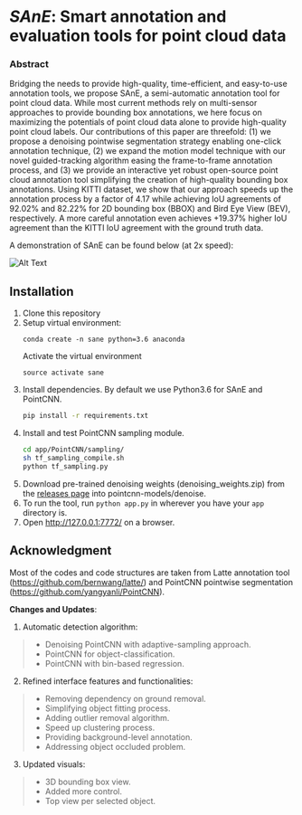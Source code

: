 
# _SAnE_: Smart annotation and evaluation tools for point cloud data

### Abstract
Bridging the needs to provide high-quality, time-efficient, and easy-to-use annotation tools, we propose SAnE, a semi-automatic annotation tool for point cloud data. While most current methods rely on multi-sensor approaches to provide bounding box annotations, we here focus on maximizing the potentials of point cloud data alone to provide high-quality point cloud labels. Our contributions of this paper are threefold: (1) we propose a denoising pointwise segmentation strategy enabling one-click annotation technique, (2) we expand the motion model technique with our novel guided-tracking algorithm easing the frame-to-frame annotation process, and (3) we provide an interactive yet robust open-source point cloud annotation tool simplifying the creation of high-quality bounding box annotations. Using KITTI dataset, we show that our approach speeds up the annotation process by a factor of 4.17 while achieving IoU agreements of 92.02\% and 82.22\% for 2D bounding box (BBOX) and Bird Eye View (BEV), respectively. A more careful annotation even achieves +19.37\% higher IoU agreement than the KITTI IoU agreement with the ground truth data.

A demonstration of SAnE can be found below (at 2x speed):

![Alt Text](https://github.com/hasanari/smart-annotation/blob/master/sane-point-cloud.gif)

## Installation
1. Clone this repository
2. Setup virtual environment:
   ```Shell
   conda create -n sane python=3.6 anaconda
   ```
   Activate the virtual environment
   ```Shell
   source activate sane
   ```
3. Install dependencies. By default we use Python3.6 for SAnE and PointCNN.
   ```bash
   pip install -r requirements.txt
   ```
3. Install and test PointCNN sampling module.
   ```bash
   cd app/PointCNN/sampling/
   sh tf_sampling_compile.sh
   python tf_sampling.py
   ```
4. Download pre-trained denoising weights (denoising_weights.zip) from the [releases page](https://drive.google.com/open?id=1Uysbfz_4cdl9BQAYHBUBw7wCs_zZ6SNA) into pointcnn-models/denoise.
5. To run the tool, run `python app.py` in wherever you have your `app` directory is.
6. Open http://127.0.0.1:7772/ on a browser.


## Acknowledgment

Most of the codes and code structures are taken from Latte annotation tool (https://github.com/bernwang/latte/) and PointCNN pointwise segmentation (https://github.com/yangyanli/PointCNN).

**Changes and Updates**:
1. Automatic detection algorithm:
> - Denoising PointCNN with adaptive-sampling approach.
> - PointCNN for object-classification.
> - PointCNN with bin-based regression.

2. Refined interface features and functionalities:
> - Removing dependency on ground removal.
> - Simplifying object fitting process.
> - Adding outlier removal algorithm.
> - Speed up clustering process.
> - Providing background-level annotation.
> - Addressing object occluded problem.

3. Updated visuals:
> - 3D bounding box view.
> - Added more control.
> - Top view per selected object.


